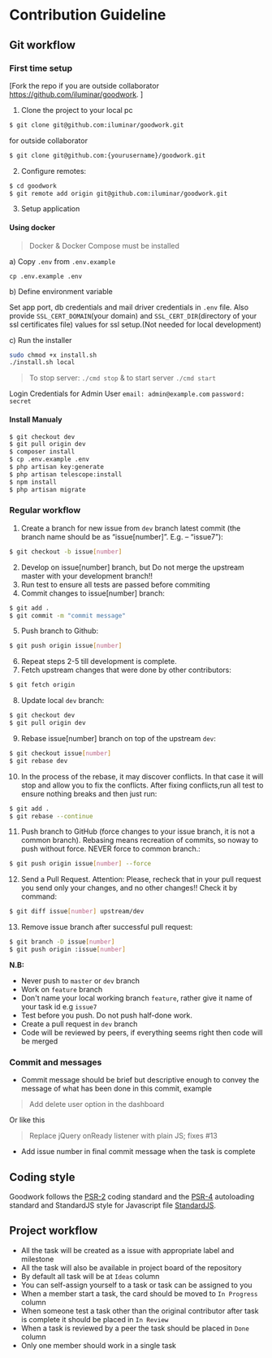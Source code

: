 # Contribution Guideline
## Git workflow

### First time setup
[Fork the repo if you are outside collaborator https://github.com/iluminar/goodwork. ]

1. Clone the project to your local pc
``` bash
$ git clone git@github.com:iluminar/goodwork.git
```
for outside collaborator
``` bash
$ git clone git@github.com:{yourusername}/goodwork.git
```

2. Configure remotes:
``` bash
$ cd goodwork
$ git remote add origin git@github.com:iluminar/goodwork.git
```

3. Setup application

#### Using docker

> Docker & Docker Compose must be installed

a) Copy `.env` from `.env.example`

```
cp .env.example .env
```

b) Define environment variable

Set app port, db credentials and mail driver credentials in `.env` file. Also provide `SSL_CERT_DOMAIN`(your domain) and `SSL_CERT_DIR`(directory of your ssl certificates file) values for ssl setup.(Not needed for local development)

c) Run the installer

```bash
sudo chmod +x install.sh
./install.sh local
```

> To stop server: `./cmd stop` & to start server `./cmd start`


Login Credentials for Admin User
`email: admin@example.com`
`password: secret`

#### Install Manualy

``` bash
$ git checkout dev
$ git pull origin dev
$ composer install
$ cp .env.example .env
$ php artisan key:generate
$ php artisan telescope:install
$ npm install
$ php artisan migrate
```


### Regular workflow
1. Create a branch for new issue from `dev` branch latest commit (the branch name should be as “issue[number]”. E.g. – “issue7”):
``` bash
$ git checkout -b issue[number]
```

2. Develop on issue[number] branch, but Do not merge the upstream master with your development branch!!
3. Run test to ensure all tests are passed before commiting
4. Commit changes to issue[number] branch:
``` bash
$ git add .
$ git commit -m "commit message"
```

5. Push branch to Github:
``` bash
$ git push origin issue[number]
```

6. Repeat steps 2-5 till development is complete.
7. Fetch upstream changes that were done by other contributors:
``` bash
$ git fetch origin
```

8. Update local `dev` branch:
``` bash
$ git checkout dev
$ git pull origin dev
```

9. Rebase issue[number] branch on top of the upstream `dev`:
``` bash
$ git checkout issue[number]
$ git rebase dev
```

10. In the process of the rebase, it may discover conflicts. In that case it will stop and allow you to fix the conflicts. After fixing conflicts,run all test to ensure nothing breaks and then just run:
``` bash
$ git add .
$ git rebase --continue
```

11. Push branch to GitHub (force changes to your issue branch, it is not a common branch). Rebasing means recreation of commits, so noway to push without force. NEVER force to common branch.:
``` bash
$ git push origin issue[number] --force
```

12. Send a Pull Request.
Attention: Please, recheck that in your pull request you send only your changes, and no other changes!!
Check it by command:
``` bash
$ git diff issue[number] upstream/dev
```

13. Remove issue branch after successful pull request:
``` bash
$ git branch -D issue[number]
$ git push origin :issue[number]
```

**N.B:**
* Never push to `master` or `dev` branch
* Work on `feature` branch
* Don't name your local working branch `feature`, rather give it name of your task id e.g `issue7`
* Test before you push. Do not push half-done work.
* Create a pull request in `dev` branch
* Code will be reviewed by peers, if everything seems right then code will be merged

### Commit and messages
* Commit message should be brief but descriptive enough to convey the message of what has been done in this commit, example

> Add delete user option in the dashboard

Or like this
> Replace jQuery onReady listener with plain JS; fixes #13
* Add issue number in final commit message when the task is complete

## Coding style
Goodwork follows the [PSR-2](https://github.com/php-fig/fig-standards/blob/master/accepted/PSR-2-coding-style-guide.md) coding standard and the [PSR-4](https://github.com/php-fig/fig-standards/blob/master/accepted/PSR-4-autoloader.md) autoloading standard and StandardJS style for Javascript file [StandardJS](https://standardjs.com/rules.html).

## Project workflow
* All the task will be created as a issue with appropriate label and milestone
* All the task will also be available in project board of the repository
* By default all task will be at `Ideas` column
* You can self-assign yourself to a task or task can be assigned to you
* When a member start a task, the card should be moved to `In Progress` column
* When someone test a task other than the original contributor after task is complete it should be placed in `In Review`
* When a task is reviewed by a peer the task should be placed in `Done` column
* Only one member should work in a single task